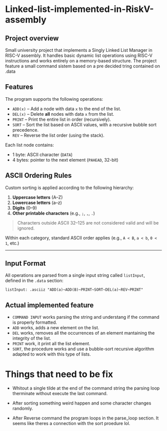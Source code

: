 # Linked-list-implemented-in-RiskV-assembly

## Project overview

Small university project that implements a Singly Linked List Manager in RISC-V assembly. It handles basic dynamic list operations using RISC-V instructions and works entirely on a memory-based structure. The project feature a small command sistem based on a pre decided tring contained on .data

## Features

The program supports the following operations:

- `ADD(x)` – Add a node with data `x` to the end of the list.
- `DEL(x)` – Delete **all** nodes with data `x` from the list.
- `PRINT` – Print the entire list in order (recursively).
- `SORT` – Sort the list based on ASCII values, with a recursive bubble sort precedence.
- `REV` – Reverse the list order (using the stack).

Each list node contains:
- 1 byte: ASCII character (`DATA`)
- 4 bytes: pointer to the next element (`PAHEAD`, 32-bit)

## ASCII Ordering Rules

Custom sorting is applied according to the following hierarchy:

1. **Uppercase letters** (A–Z)
2. **Lowercase letters** (a–z)
3. **Digits** (0–9)
4. **Other printable characters** (e.g., `;`, `,`, `.`)

> Characters outside ASCII 32–125 are not considered valid and will be ignored.

Within each category, standard ASCII order applies (e.g., `A < B`, `a < b`, `0 < 1`, etc.)

---

## Input Format

All operations are parsed from a single input string called `listInput`, defined in the `.data` section:

```assembly
listInput: .asciiz "ADD(a)~ADD(B)~PRINT~SORT~DEL(a)~REV~PRINT"
```
## Actual implemented feature

- `COMMAND INPUT` works parsing the string and understang if the command is properly formatted.
- `ADD` works, adds a new element on the list.
- `DEL` works, removes all the occurrences of an element mantaining the integrity of the list.
- `PRINT` work, it print all the list element.
- `SORT`, the procedure works and use a bubble-sort recursive algorithm adapted to work with this type of lists.

# Things that need to be fix

- Whitout a single tilde at the end of the command string the parsing loop therminate without execute the last command.

- After sorting something weird happen and some character changes randomly.

- After Reverse command the program loops in the parse_loop section. It seems like theres a connection with the sort proedure lol. 